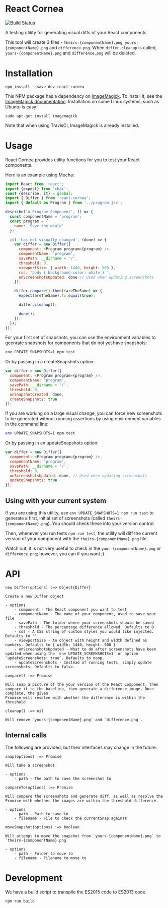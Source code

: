 React Cornea
============

[![Build Status](https://travis-ci.org/gios-asu/react-cornea.svg?branch=develop)](https://travis-ci.org/gios-asu/react-cornea)

A testing utility for generating visual diffs of your React components.

This tool will create 3 files - `theirs-{componentName}.png`, `yours-{componentName}.png` and `difference.png`. When `differ.cleanup` is called, `yours-{componentName}.png` and `difference.png` will be deleted.

# Installation

```
npm install --save-dev react-cornea
```

This NPM package has a dependency on [ImageMagick](http://www.imagemagick.org/). To install it, see the [ImageMagick documentation](http://www.imagemagick.org/script/binary-releases.php). Installation on some Linux systems, such as Ubuntu is easy:

```
sudo apt-get install imagemagick
```

Note that when using TravisCI, ImageMagick is already installed.

# Usage

React Cornea provides utility functions for you to test your React components.

Here is an example using Mocha:

```js
import React from 'react';
import {expect} from 'chai';
const {describe, it} = global;
import { Differ } from 'react-cornea';
import { default as Program } from '../program.jsx';

describe('A Program Component', () => {
  const componentName = 'program';
  const program = {
    name: 'Save the whale'
  };

  it( 'has not visually changed', (done) => {
    var differ = new Differ({
      component: <Program program={program} />,
      componentName: 'program',
      savePath: __dirname + '/',
      threshold: 0,
      viewportSize: { width: 1440, height: 900 },
      css: 'body { background-color: white } ',
      onScreenshotsUpdated: done // Used when updating screenshots
    });

    differ.compare().then((areTheSame) => {
      expect(areTheSame).to.equal(true);

      differ.cleanup();

      done();
    });
  });
});

```

For your first set of snapshots, you can use the environment variables to geenrate snapshots for components that do not yet have snapshots:

```sh
env CREATE_SNAPSHOTS=1 npm test
```

Or by passing in a createSnapshots option:

```js
var differ = new Differ({
  component: <Program program={program} />,
  componentName: 'program',
  savePath: __dirname + '/',
  threshold: 0,
  onSnapshotCreated: done,
  createSnapshots: true
});
```

If you are working on a large visual change, you can force new screenshots to be generated without running assertions by using environment variables in the command line:

```sh
env UPDATE_SNAPSHOTS=1 npm test
```

Or by passing in an updateSnapshots option:

```js
var differ = new Differ({
  component: <Program program={program} />,
  componentName: 'program',
  savePath: __dirname + '/',
  threshold: 0,
  onScreenshotsUpdated: done, // Used when updating screenshots
  updateSnapshots: true
});
```

## Using with your current system

If you are using this utility, use `env UPDATE_SNAPSHOTS=1 npm run test` to generate a first, initial set of screenshots (called `theirs-{componentName}.png`). You should check these into your version control.

Then, whenever you run tests `npm run test`, the utility will diff the current version of your component with the `theirs-{componentName}.png` file.

Watch out, it is not very useful to check in the `your-{componentName}.png` or `difference.png`; however, you can if you want ;)

# API

```
new Differ(options) :=> Object{Differ}

Create a new Differ object

- options
    - component - The React component you want to test
    - componentName - The name of your component, used to save your file
    - savePath - The folder where your screenshots should be saved
    - threshold - The percentage difference allowed. Defaults to 0
    - css - A CSS string of custom styles you would like injected. Defaults to ''
    - viewportSize - An object with height and width defined as numbers. Defaults to { width: 1440, height: 900 }
    - onScreenshotsUpdated - What to do after screenshots have been updated when using the `env UPDATE_SCREENSHOTS=1` or option `updateScreenshots: true`. Defaults to noop.
    - updateScreenshots - Instead of running tests, simply update screenshots. Defaults to false.

```

```
compare() :=> Promise

Will snap a picture of the your version of the React component, then compare it to the baseline, then generate a difference image. Once complete, the given
Promise will resolve with whether the difference is within the threshold
```

```
cleanup() :=> nil

Will remove `yours-{componentName}.png` and `difference.png`.
```

## Internal calls

The following are provided, but their interfaces may change in the future:

```
snap(options) :=> Promise

Will take a screenshot.

- options
    - path - The path to save the screenshot to
```

```
compareTo(options) :=> Promise

Will compare the screenshots and generate diff, as well as resolve the Promise with whether the images are within the threshold difference.

- options
    - path - Path to save to
    - filename - File to check the currentSnap against
```

```
moveSnapshot(options) :=> boolean

Will attempt to move the snapshot from `yours-{componentName}.png` to `theirs-{componentName}.png`

- options
    - path - Folder to move to
    - filename - Filename to move to

```


# Development

We have a build script to transpile the ES2015 code to ES2013 code.

```sh
npm run build
```
